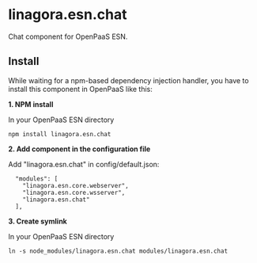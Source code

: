 # linagora.esn.chat

Chat component for OpenPaaS ESN.

## Install

While waiting for a npm-based dependency injection handler, you have to install this component in OpenPaaS like this:

**1. NPM install**

In your OpenPaaS ESN directory

    npm install linagora.esn.chat

**2. Add component in the configuration file**

Add "linagora.esn.chat" in config/default.json:

      "modules": [
        "linagora.esn.core.webserver",
        "linagora.esn.core.wsserver",
        "linagora.esn.chat"
      ],

**3. Create symlink**

In your OpenPaaS ESN directory

    ln -s node_modules/linagora.esn.chat modules/linagora.esn.chat

    